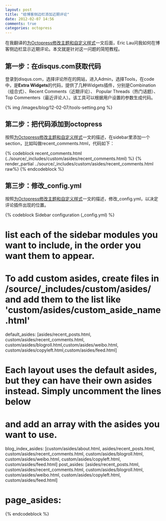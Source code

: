 ```yaml
---
layout: post
title: "给博客侧边栏添加近期评论"
date: 2012-02-07 14:56
comments: true
categories: octopress
---
```


<p class="info">
在我翻译的<a href="http://chen.yanping.me/cn/blog/2012/01/07/theming-and-customization/" target="_blank">为Octopress修改主题和自定义样式</a>一文后面，Eric Lau问我如何在博客侧边栏显示近期评论。本文就是针对这一问题的简短教程。
</p>

## 第一步：在disqus.com获取代码 ##
登录到disqus.com，选择评论所在的网站，进入Admin，选择Tools，在code中，是**Extra Widgets**的代码，提供了几种Widgets插件，分别是Combination（组合式）、Recent Comments（近期评论）、 Popular Threads（热门话题）、Top Commenters（最近评论人）。该工具可以根据用户设置的参数生成代码。

{% img /images/blog/12-02-07/tools-setting.png %} 

<!-- more -->

## 第二步：把代码添加到octopress
按照<a href="http://chen.yanping.me/cn/blog/2012/01/07/theming-and-customization/" target="_blank">为Octopress修改主题和自定义样式</a>一文的描述，在sidebar里添加一个section，比如叫做recent_comments.html，代码如下：

{% codeblock recent_comments.html (../source/_includes/custom/asides/recent_comments.html) %}
{% render_partial ../source/_includes/custom/asides/recent_comments.html raw%}
{% endcodeblock %}


## 第三步：修改_config.yml ##
按照<a href="http://chen.yanping.me/cn/blog/2012/01/07/theming-and-customization/" target="_blank">为Octopress修改主题和自定义样式</a>一文的描述，修改_config.yml，以决定评论插件出现的位置。

{% codeblock Sidebar configuration (_config.yml) %}
# list each of the sidebar modules you want to include, in the order you want them to appear.
# To add custom asides, create files in /source/_includes/custom/asides/ and add them to the list like 'custom/asides/custom_aside_name.html'
default_asides:     [asides/recent_posts.html, custom/asides/recent_comments.html, custom/asides/blogroll.html,custom/asides/weibo.html, custom/asides/copyleft.html,custom/asides/feed.html]

# Each layout uses the default asides, but they can have their own asides instead. Simply uncomment the lines below
# and add an array with the asides you want to use.

blog_index_asides:  [custom/asides/about.html, asides/recent_posts.html, custom/asides/recent_comments.html, custom/asides/blogroll.html, custom/asides/weibo.html, custom/asides/copyleft.html, custom/asides/feed.html]
post_asides:        [asides/recent_posts.html, custom/asides/recent_comments.html, custom/asides/blogroll.html, custom/asides/weibo.html, custom/asides/copyleft.html, custom/asides/feed.html]
# page_asides:
{% endcodeblock %}




